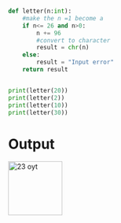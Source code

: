 ```py

def letter(n:int):
    #make the n =1 become a
    if n<= 26 and n>0:
        n += 96
        #convert to character
        result = chr(n)
    else:
        result = "Input error"
    return result


print(letter(20))
print(letter(2))
print(letter(10))
print(letter(30))
```

# Output
<img width="110" alt="23 oyt" src="https://user-images.githubusercontent.com/82266864/152160326-aafe3e24-8b64-4604-bc6d-fb11b97ea1ca.png">
